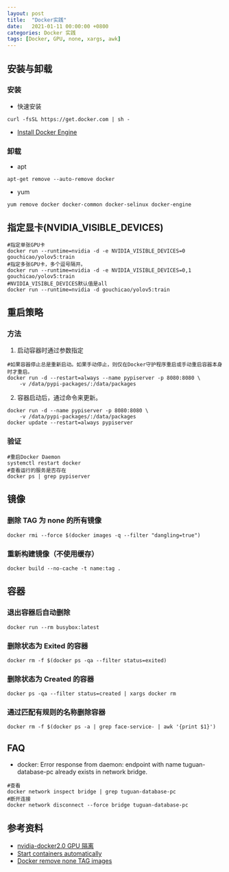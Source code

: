 ```yaml
---
layout: post
title:  "Docker实践"
date:   2021-01-11 00:00:00 +0800
categories: Docker 实践
tags: [Docker, GPU, none, xargs, awk]
---
```


## 安装与卸载
### 安装
* 快速安装
```shell
curl -fsSL https://get.docker.com | sh -
```

* [Install Docker Engine](https://docs.docker.com/engine/install/)

### 卸载
* apt
```shell
apt-get remove --auto-remove docker
```

* yum
```shell
yum remove docker docker-common docker-selinux docker-engine
```

## 指定显卡(NVIDIA_VISIBLE_DEVICES)
```shell
#指定单张GPU卡
docker run --runtime=nvidia -d -e NVIDIA_VISIBLE_DEVICES=0 gouchicao/yolov5:train
#指定多张GPU卡，多个逗号隔开。
docker run --runtime=nvidia -d -e NVIDIA_VISIBLE_DEVICES=0,1 gouchicao/yolov5:train
#NVIDIA_VISIBLE_DEVICES默认值是all
docker run --runtime=nvidia -d gouchicao/yolov5:train
```

## 重启策略
### 方法
1. 启动容器时通过参数指定
```shell
#如果容器停止总是重新启动。如果手动停止，则仅在Docker守护程序重启或手动重启容器本身时才重启。 
docker run -d --restart=always --name pypiserver -p 8080:8080 \
    -v /data/pypi-packages/:/data/packages
```

2. 容器启动后，通过命令来更新。
```shell
docker run -d --name pypiserver -p 8080:8080 \
    -v /data/pypi-packages/:/data/packages
docker update --restart=always pypiserver
```

### 验证
```shell
#重启Docker Daemon
systemctl restart docker
#查看运行的服务是否存在
docker ps | grep pypiserver
```

## 镜像
### 删除 TAG 为 none 的所有镜像
```shell
docker rmi --force $(docker images -q --filter "dangling=true")
```

### 重新构建镜像（不使用缓存）
```shell
docker build --no-cache -t name:tag . 
```

## 容器
### 退出容器后自动删除
```shell
docker run --rm busybox:latest
```

### 删除状态为 Exited 的容器
```shell
docker rm -f $(docker ps -qa --filter status=exited)
```

### 删除状态为 Created 的容器
```shell
docker ps -qa --filter status=created | xargs docker rm
```

### 通过匹配有规则的名称删除容器
```shell
docker rm -f $(docker ps -a | grep face-service- | awk '{print $1}')
```

## FAQ
* docker: Error response from daemon: endpoint with name tuguan-database-pc already exists in network bridge.
```shell
#查看
docker network inspect bridge | grep tuguan-database-pc
#断开连接
docker network disconnect --force bridge tuguan-database-pc
```

## 参考资料
* [nvidia-docker2.0 GPU 隔离](https://ld246.com/article/1511781062916)
* [Start containers automatically](https://docs.docker.com/config/containers/start-containers-automatically/)
* [Docker remove none TAG images](https://stackoverflow.com/questions/33913020/docker-remove-none-tag-images)
